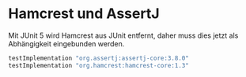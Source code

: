 # Hamcrest und AssertJ

Mit JUnit 5 wird Hamcrest aus JUnit entfernt, daher muss dies jetzt als Abhängigkeit eingebunden werden.

```groovy
testImplementation "org.assertj:assertj-core:3.8.0"
testImplementation "org.hamcrest:hamcrest-core:1.3"

```